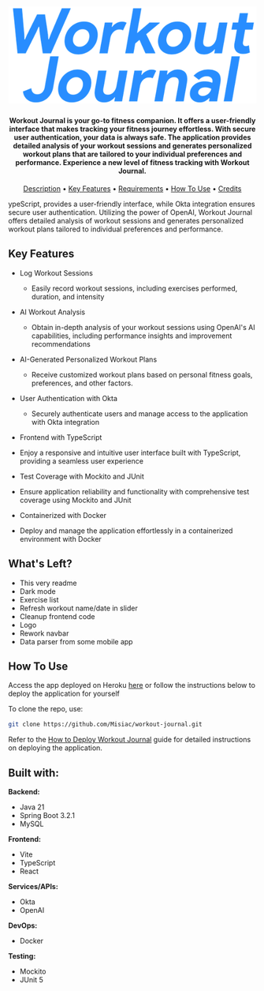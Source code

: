 <h1 align="center">
  <br>
 <img src="assets/logo.png" alt="Workout Journal">
</h1>

<h4 align="center">
Workout Journal is your go-to fitness companion. It offers a user-friendly interface that makes tracking your fitness journey effortless. With secure user authentication, your data is always safe. The application provides detailed analysis of your workout sessions and generates personalized workout plans that are tailored to your individual preferences and performance. Experience a new level of fitness tracking with Workout Journal.
</h4>
<p align="center">
	<a href="#description">Description</a> •
  <a href="#key-features">Key Features</a> •
  <a href="#requirements">Requirements</a> •
  <a href="#how-to-use">How To Use</a> •
  <a href="#credits">Credits</a> 
	
</p>

ypeScript, provides a user-friendly interface, while Okta integration ensures secure user authentication. Utilizing the power of OpenAI, Workout Journal offers detailed analysis of workout sessions and generates personalized workout plans tailored to individual preferences and performance.



## Key Features

* Log Workout Sessions
  - Easily record workout sessions, including exercises performed, duration, and intensity

* AI Workout Analysis
  - Obtain in-depth analysis of your workout sessions using OpenAI's AI capabilities, including performance insights and improvement recommendations

* AI-Generated Personalized Workout Plans
  - Receive customized workout plans based on personal fitness goals, preferences, and other factors.

* User Authentication with Okta
  - Securely authenticate users and manage access to the application with Okta integration

* Frontend with TypeScript
 - Enjoy a responsive and intuitive user interface built with TypeScript, providing a seamless user experience

* Test Coverage with Mockito and JUnit
 - Ensure application reliability and functionality with comprehensive test coverage using Mockito and JUnit

* Containerized with Docker
 - Deploy and manage the application effortlessly in a containerized environment with Docker

## What's Left?

- This very readme
- Dark mode
- Exercise list
- Refresh workout name/date in slider
- Cleanup frontend code
- Logo
- Rework navbar
- Data parser from some mobile app

## How To Use

Access the app deployed on Heroku [here](https://workout-journal-ai.herokuapp.com/)
or follow the instructions below to deploy the application for yourself

To clone the repo, use:
```bash
git clone https://github.com/Misiac/workout-journal.git
```
Refer to the [How to Deploy Workout Journal](howToDeploy.md) guide for detailed instructions on deploying the application.
 
## Built with:

**Backend:**
- Java 21
- Spring Boot 3.2.1
- MySQL

**Frontend:**
- Vite
- TypeScript
- React

**Services/APIs:**
- Okta
- OpenAI

**DevOps:**
- Docker

**Testing:**
- Mockito
- JUnit 5
